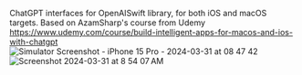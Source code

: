 ChatGPT interfaces for OpenAISwift library, for both iOS and macOS targets. Based on AzamSharp's course from Udemy https://www.udemy.com/course/build-intelligent-apps-for-macos-and-ios-with-chatgpt
![Simulator Screenshot - iPhone 15 Pro - 2024-03-31 at 08 47 42](https://github.com/thx1766/ChatGPTApp/assets/6318596/48a70ffe-795b-4667-b450-559035e65fbd)
![Screenshot 2024-03-31 at 8 54 07 AM](https://github.com/thx1766/ChatGPTApp/assets/6318596/2dcd53d2-441d-44fa-9a73-7299386390cb)
